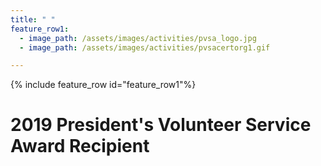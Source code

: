 ```yaml
---
title: " "
feature_row1:
  - image_path: /assets/images/activities/pvsa_logo.jpg
  - image_path: /assets/images/activities/pvsacertorg1.gif

---
```


{% include feature_row id="feature_row1"%}

# 2019 President's Volunteer Service Award Recipient
